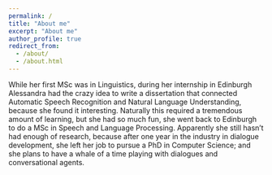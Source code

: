 ```yaml
---
permalink: /
title: "About me"
excerpt: "About me"
author_profile: true
redirect_from: 
  - /about/
  - /about.html
---
```


While her first MSc was in Linguistics, during her internship in Edinburgh Alessandra had the crazy idea to write a dissertation that connected Automatic Speech Recognition and Natural Language Understanding, because she found it interesting. Naturally this required a tremendous amount of learning, but she had so much fun, she went back to Edinburgh to do a MSc in Speech and Language Processing. Apparently she still hasn’t had enough of research, because after one year in the industry in dialogue development, she left her job to pursue a PhD in Computer Science; and she plans to have a whale of a time playing with dialogues and conversational agents.

